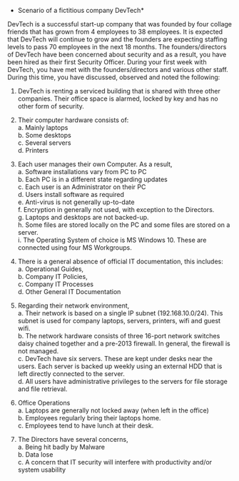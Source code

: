 * Scenario of a fictitious company DevTech*

DevTech is a successful start-up company that was founded by four collage friends that has grown
from 4 employees to 38 employees. It is expected that DevTech will continue to grow and the founders
are expecting staffing levels to pass 70 employees in the next 18 months.
The founders/directors of DevTech have been concerned about security and as a result, you have been
hired as their first Security Officer.
During your first week with DevTech, you have met with the founders/directors and various other
staff. During this time, you have discussed, observed and noted the following:

1. DevTech is renting a serviced building that is shared with three other companies. Their office
space is alarmed, locked by key and has no other form of security. 

2. Their computer hardware consists of: <br />
a. Mainly laptops <br />
b. Some desktops <br />
c. Several servers <br />
d. Printers <br />

3. Each user manages their own Computer. As a result, <br />
a. Software installations vary from PC to PC <br />
b. Each PC is in a different state regarding updates <br />
c. Each user is an Administrator on their PC <br />
d. Users install software as required <br />
e. Anti-virus is not generally up-to-date <br />
f. Encryption in generally not used, with exception to the Directors. <br />
g. Laptops and desktops are not backed-up. <br />
h. Some files are stored locally on the PC and some files are stored on a server. <br />
i. The Operating System of choice is MS Windows 10. These are connected using four MS Workgroups. <br />

4. There is a general absence of official IT documentation, this includes: <br />
a. Operational Guides, <br />
b. Company IT Policies, <br />
c. Company IT Processes <br />
d. Other General IT Documentation <br />

5. Regarding their network environment, <br />
a. Their network is based on a single IP subnet (192.168.10.0/24). This subnet is used for
company laptops, servers, printers, wifi and guest wifi. <br />
b. The network hardware consists of three 16-port network switches daisy chained
together and a pre-2013 firewall. In general, the firewall is not managed. <br />
c. DevTech have six servers. These are kept under desks near the users. Each server is
backed up weekly using an external HDD that is left directly connected to the server. <br />
d. All users have administrative privileges to the servers for file storage and file retrieval. <br />

6. Office Operations <br />
a. Laptops are generally not locked away (when left in the office) <br />
b. Employees regularly bring their laptops home. <br />
c. Employees tend to have lunch at their desk. <br />

7. The Directors have several concerns, <br />
a. Being hit badly by Malware <br />
b. Data lose <br />
c. A concern that IT security will interfere with productivity and/or system usability <br />

